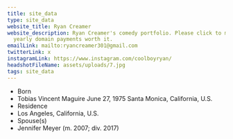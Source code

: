 ```yaml
---
title: site_data
type: site_data
website_title: Ryan Creamer
website_description: Ryan Creamer's comedy portfolio. Please click to make the
  yearly domain payments worth it.
emailLink: mailto:ryancreamer301@gmail.com
twitterLink: x
instagramLink: https://www.instagram.com/coolboyryan/
headshotFileName: assets/uploads/7.jpg
tags: site_data
---
```

<ul>
<li>Born</li>
<li>Tobias Vincent Maguire June 27, 1975 Santa Monica, California, U.S.</li>
<li>Residence</li>
<li>Los Angeles, California, U.S.</li>
<li>Spouse(s)</li>
<li>Jennifer Meyer (m. 2007; div. 2017)</li>
</ul>